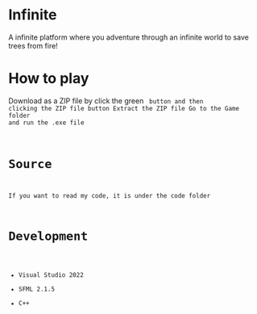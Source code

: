 # Infinite
A infinite platform where you adventure through an infinite world to save trees from fire!

# How to play
Download as a ZIP file by click the green <code> button and then clicking the ZIP file button
Extract the ZIP file
Go to the Game folder and run the .exe file

# Source
If you want to read my code, it is under the code folder

# Development
- Visual Studio 2022
- SFML 2.1.5
- C++
